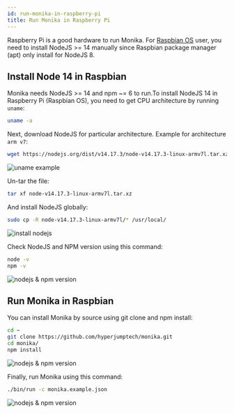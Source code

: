 ```yaml
---
id: run-monika-in-raspberry-pi
title: Run Monika in Raspberry Pi
---
```


Raspberry Pi is a good hardware to run Monika. For [Raspbian OS](https://en.wikipedia.org/wiki/Raspberry_Pi_OS) user, you need to install NodeJS >= 14 manually since Raspbian package manager (apt) only install for NodeJS 8.

## Install Node 14 in Raspbian

Monika needs NodeJS >= 14 and npm ~= 6 to run.To install NodeJS 14 in Raspberry Pi (Raspbian OS), you need to get CPU architecture by running `uname`:

```bash
uname -a
```

Next, download NodeJS for particular architecture. Example for architecture `arm v7`:

```bash
wget https://nodejs.org/dist/v14.17.3/node-v14.17.3-linux-armv7l.tar.xz
```

![uname example](/tutorials/raspberry-pi/uname-and-wget-node-arm-v7.png)

Un-tar the file:

```bash
tar xf node-v14.17.3-linux-armv7l.tar.xz
```

And install NodeJS globally:

```bash
sudo cp -R node-v14.17.3-linux-armv7l/* /usr/local/
```

![install nodejs](/tutorials/raspberry-pi/untar-and-install-node.png)

Check NodeJS and NPM version using this command:

```bash
node -v
npm -v
```

![nodejs & npm version](/tutorials/raspberry-pi/node-version-and-npm-version.png)

## Run Monika in Raspbian

You can install Monika by source using git clone and npm install:

```bash
cd ~
git clone https://github.com/hyperjumptech/monika.git
cd monika/
npm install
```

![nodejs & npm version](/tutorials/raspberry-pi/git-clone-and-npm-install.png)

Finally, run Monika using this command:

```bash
./bin/run -c monika.example.json
```

![nodejs & npm version](/tutorials/raspberry-pi/run-monika-example-json.png)
